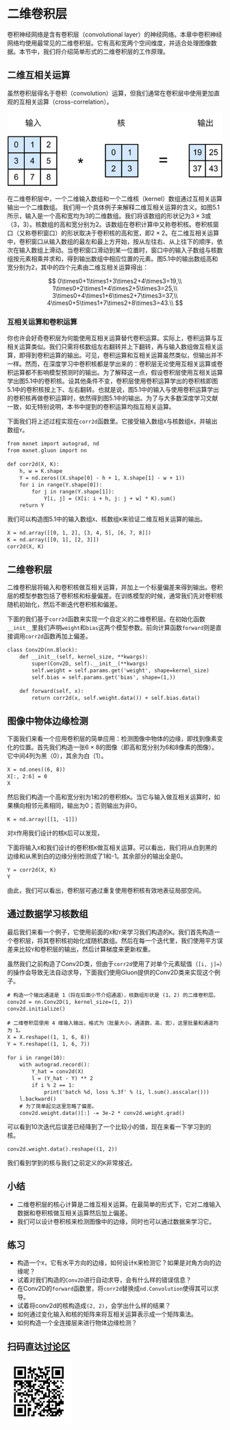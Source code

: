 # 二维卷积层

卷积神经网络是含有卷积层（convolutional layer）的神经网络。本章中卷积神经网络均使用最常见的二维卷积层。它有高和宽两个空间维度，并适合处理图像数据。本节中，我们将介绍简单形式的二维卷积层的工作原理。


## 二维互相关运算

虽然卷积层得名于卷积（convolution）运算，但我们通常在卷积层中使用更加直观的互相关运算（cross-correlation）。


![二维互相关运算。阴影部分为第一个输出元素及其计算所使用的输入和核数组元素：$0\times0+1\times1+3\times2+4\times3=19$。](../img/correlation.svg)

在二维卷积层中，一个二维输入数组和一个二维核（kernel）数组通过互相关运算输出一个二维数组。
我们用一个具体例子来解释二维互相关运算的含义。如图5.1所示，输入是一个高和宽均为3的二维数组。我们将该数组的形状记为$3 \times 3$或（3，3）。核数组的高和宽分别为2。该数组在卷积计算中又称卷积核。卷积核窗口（又称卷积窗口）的形状取决于卷积核的高和宽，即$2 \times 2$。在二维互相关运算中，卷积窗口从输入数组的最左和最上方开始，按从左往右、从上往下的顺序，依次在输入数组上滑动。当卷积窗口滑动到某一位置时，窗口中的输入子数组与核数组按元素相乘并求和，得到输出数组中相应位置的元素。图5.1中的输出数组高和宽分别为2，其中的四个元素由二维互相关运算得出：

$$
0\times0+1\times1+3\times2+4\times3=19,\\
1\times0+2\times1+4\times2+5\times3=25,\\
3\times0+4\times1+6\times2+7\times3=37,\\
4\times0+5\times1+7\times2+8\times3=43.\\
$$

### 互相关运算和卷积运算

你也许会好奇卷积层为何能使用互相关运算替代卷积运算。实际上，卷积运算与互相关运算类似。我们只需将核数组左右翻转并上下翻转，再与输入数组做互相关运算，即得到卷积运算的输出。可见，卷积运算和互相关运算虽然类似，但输出并不一样。然而，在深度学习中卷积核都是学出来的：卷积层无论使用互相关运算或卷积运算都不影响模型预测时的输出。为了解释这一点，假设卷积层使用互相关运算学出图5.1中的卷积核。设其他条件不变，卷积层使用卷积运算学出的卷积核即图5.1中的卷积核按上下、左右翻转。也就是说，图5.1中的输入与使用卷积运算学出的卷积核再做卷积运算时，依然得到图5.1中的输出。为了与大多数深度学习文献一致，如无特别说明，本书中提到的卷积运算均指互相关运算。

下面我们将上述过程实现在`corr2d`函数里。它接受输入数组`X`与核数组`K`，并输出数组`Y`。

```{.python .input}
from mxnet import autograd, nd
from mxnet.gluon import nn

def corr2d(X, K):
    h, w = K.shape
    Y = nd.zeros((X.shape[0] - h + 1, X.shape[1] - w + 1))
    for i in range(Y.shape[0]):
        for j in range(Y.shape[1]):
            Y[i, j] = (X[i: i + h, j: j + w] * K).sum()
    return Y
```

我们可以构造图5.1中的输入数组`X`、核数组`K`来验证二维互相关运算的输出。

```{.python .input}
X = nd.array([[0, 1, 2], [3, 4, 5], [6, 7, 8]])
K = nd.array([[0, 1], [2, 3]])
corr2d(X, K)
```

## 二维卷积层

二维卷积层将输入和卷积核做互相关运算，并加上一个标量偏差来得到输出。卷积层的模型参数包括了卷积核和标量偏差。在训练模型的时候，通常我们先对卷积核随机初始化，然后不断迭代卷积核和偏差。

下面的我们基于`corr2d`函数来实现一个自定义的二维卷积层。在初始化函数`__init__`里我们声明`weight`和`bias`这两个模型参数。前向计算函数`forward`则是直接调用`corr2d`函数再加上偏差。

```{.python .input  n=70}
class Conv2D(nn.Block):
    def __init__(self, kernel_size, **kwargs):
        super(Conv2D, self).__init__(**kwargs)
        self.weight = self.params.get('weight', shape=kernel_size)
        self.bias = self.params.get('bias', shape=(1,))

    def forward(self, x):
        return corr2d(x, self.weight.data()) + self.bias.data()
```

## 图像中物体边缘检测

下面我们来看一个应用卷积层的简单应用：检测图像中物体的边缘，即找到像素变化的位置。首先我们构造一张$6\times 8$的图像（即高和宽分别为6和8像素的图像）。它中间4列为黑（0），其余为白（1）。

```{.python .input  n=66}
X = nd.ones((6, 8))
X[:, 2:6] = 0
X
```

然后我们构造一个高和宽分别为1和2的卷积核`K`。当它与输入做互相关运算时，如果横向相邻元素相同，输出为0；否则输出为非0。

```{.python .input  n=67}
K = nd.array([[1, -1]])
```

对`X`作用我们设计的核`K`后可以发现，

下面将输入`X`和我们设计的卷积核`K`做互相关运算。可以看出，我们将从白到黑的边缘和从黑到白的边缘分别检测成了1和-1。其余部分的输出全是0。

```{.python .input  n=69}
Y = corr2d(X, K)
Y
```

由此，我们可以看出，卷积层可通过重复使用卷积核有效地表征局部空间。


## 通过数据学习核数组

最后我们来看一个例子，它使用前面的`X`和`Y`来学习我们构造的`K`。我们首先构造一个卷积层，将其卷积核初始化成随机数组。然后在每一个迭代里，我们使用平方误差来比较`Y`和卷积层的输出，然后计算梯度来更新权重。

虽然我们之前构造了Conv2D类，但由于`corr2d`使用了对单个元素赋值（`[i, j]=`）的操作会导致无法自动求导，下面我们使用Gluon提供的Conv2D类来实现这个例子。

```{.python .input  n=83}
# 构造一个输出通道是 1（将在后面小节介绍通道），核数组形状是 (1，2) 的二维卷积层。
conv2d = nn.Conv2D(1, kernel_size=(1, 2))
conv2d.initialize()

# 二维卷积层使用 4 维输入输出，格式为（批量大小，通道数，高，宽），这里批量和通道均为 1。
X = X.reshape((1, 1, 6, 8))
Y = Y.reshape((1, 1, 6, 7))

for i in range(10):
    with autograd.record():
        Y_hat = conv2d(X)
        l = (Y_hat - Y) ** 2
        if i % 2 == 1:
            print('batch %d, loss %.3f' % (i, l.sum().asscalar()))
    l.backward()
    # 为了简单起见这里忽略了偏差。
    conv2d.weight.data()[:] -= 3e-2 * conv2d.weight.grad()
```

可以看到10次迭代后误差已经降到了一个比较小的值，现在来看一下学习到的核。

```{.python .input}
conv2d.weight.data().reshape((1, 2))
```

我们看到学到的核与我们之前定义的`K`非常接近。

## 小结

- 二维卷积层的核心计算是二维互相关运算。在最简单的形式下，它对二维输入数据和卷积核做互相关运算然后加上偏差。
- 我们可以设计卷积核来检测图像中的边缘，同时也可以通过数据来学习它。

## 练习

- 构造一个`X`，它有水平方向的边缘，如何设计`K`来检测它？如果是对角方向的边缘呢？
- 试着对我们构造的`Conv2D`进行自动求导，会有什么样的错误信息？
- 在Conv2D的`forward`函数里，将`corr2d`替换成`nd.Convolution`使得其可以求导。
- 试着将conv2d的核构造成`(2, 2)`，会学出什么样的结果？
- 如何通过变化输入和核的矩阵来将互相关运算表示成一个矩阵乘法。
- 如何构造一个全连接层来进行物体边缘检测？

## 扫码直达[讨论区](https://discuss.gluon.ai/t/topic/6314)

![](../img/qr_conv-layer.svg)
